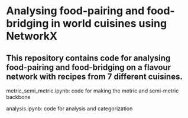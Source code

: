 # Analysing food-pairing and food-bridging in world cuisines using NetworkX 
This repository contains code for analysing food-pairing and food-bridging on a flavour network with recipes from 7 different cuisines.
---
metric_semi_metric.ipynb: code for making the metric and semi-metric backbone

analysis.ipynb: code for analysis and categorization 

